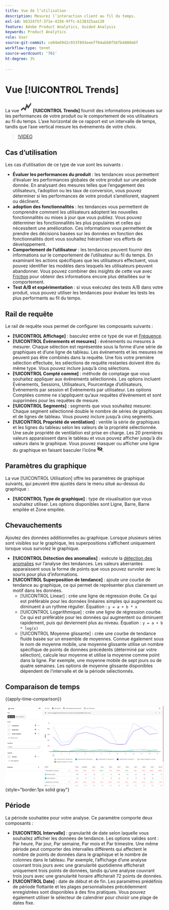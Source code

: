 ```yaml
---
title: Vue de l’utilisation
description: Mesurez l’interaction client au fil du temps.
exl-id: b632475f-371e-4156-9ffc-b138325aa120
feature: Adobe Product Analytics, Guided Analysis
keywords: Product Analytics
role: User
source-git-commit: ce04e69d2c933f893eeeff04abb0f56fb4000e6f
workflow-type: tm+mt
source-wordcount: '761'
ht-degree: 3%

---
```


# Vue [!UICONTROL Trends]

La vue ![GraphTrend](/help/assets/icons/GraphTrend.svg) **[!UICONTROL Trends]** fournit des informations précieuses sur les performances de votre produit ou le comportement de vos utilisateurs au fil du temps. L’axe horizontal de ce rapport est un intervalle de temps, tandis que l’axe vertical mesure les événements de votre choix.

>[!VIDEO](https://video.tv.adobe.com/v/3421666/?learn=on)

## Cas d’utilisation

Les cas d’utilisation de ce type de vue sont les suivants :

* **Évaluer les performances du produit** : les tendances vous permettent d’évaluer les performances globales de votre produit sur une période donnée. En analysant des mesures telles que l’engagement des utilisateurs, l’adoption ou les taux de conversion, vous pouvez déterminer si les performances de votre produit s’améliorent, stagnent ou déclinent.
* **adoption des fonctionnalités** : les tendances vous permettent de comprendre comment les utilisateurs adoptent les nouvelles fonctionnalités ou mises à jour que vous publiez. Vous pouvez déterminer les fonctionnalités les plus populaires et celles qui nécessitent une amélioration. Ces informations vous permettent de prendre des décisions basées sur les données en fonction des fonctionnalités dont vous souhaitez hiérarchiser vos efforts de développement.
* **Comportement de l’utilisateur** : les tendances peuvent fournir des informations sur le comportement de l’utilisateur au fil du temps. En examinant les actions spécifiques que les utilisateurs effectuent, vous pouvez identifier les modèles dans lesquels les utilisateurs peuvent abandonner. Vous pouvez combiner des insights de cette vue avec [Friction](funnel.md) pour obtenir des informations encore plus détaillées sur le comportement.
* **Test A/B et expérimentation** : si vous exécutez des tests A/B dans votre produit, vous pouvez utiliser les tendances pour évaluer les tests les plus performants au fil du temps.

## Rail de requête

Le rail de requête vous permet de configurer les composants suivants :

* **[!UICONTROL Affichage]** : basculez entre ce type de vue et [Fréquence](frequency.md).
* **[!UICONTROL Événements et mesures]** : événements ou mesures à mesurer. Chaque sélection est représentée sous la forme d’une série de graphiques et d’une ligne de tableau. Les événements et les mesures ne peuvent pas être combinés dans la requête. Une fois votre première sélection effectuée, les sélections de requête restantes doivent être du même type. Vous pouvez inclure jusqu’à cinq sélections.
* **[!UICONTROL Compté comme]** : méthode de comptage que vous souhaitez appliquer aux événements sélectionnés. Les options incluent Événements, Sessions, Utilisateurs, Pourcentage d’utilisateurs, Événements par session et Événements par utilisateur. Les options Comptées comme ne s’appliquent qu’aux requêtes d’événement et sont supprimées pour les requêtes de mesure.
* **[!UICONTROL Segments]** : segments que vous souhaitez mesurer. Chaque segment sélectionné double le nombre de séries de graphiques et de lignes de tableau. Vous pouvez inclure jusqu’à cinq segments.
* **[!UICONTROL Propriété de ventilation]** : ventile la série de graphiques et les lignes du tableau selon les valeurs de la propriété sélectionnée. Une seule propriété de ventilation est prise en charge. Les 20 premières valeurs apparaissent dans le tableau et vous pouvez afficher jusqu’à dix valeurs dans le graphique. Vous pouvez masquer ou afficher une ligne du graphique en faisant basculer l’icône ![Afficher l’icône de masquage](../assets/hide-in-chart.png).

## Paramètres du graphique

La vue [!UICONTROL Utilisation] offre les paramètres de graphique suivants, qui peuvent être ajustés dans le menu situé au-dessus du graphique :

* **[!UICONTROL Type de graphique]** : type de visualisation que vous souhaitez utiliser. Les options disponibles sont Ligne, Barre, Barre empilée et Zone empilée.

## Chevauchements

Ajoutez des données additionnelles au graphique. Lorsque plusieurs séries sont visibles sur le graphique, les superpositions s’affichent uniquement lorsque vous survolez le graphique.

* **[!UICONTROL Détection des anomalies]** : exécute la [détection des anomalies](/help/analysis-workspace/c-anomaly-detection/anomaly-detection.md) sur l’analyse des tendances. Les valeurs aberrantes apparaissent sous la forme de points que vous pouvez survoler avec la souris pour plus d’informations.
* **[!UICONTROL Superposition de tendance]** : ajoute une courbe de tendance au graphique, ce qui permet de représenter plus clairement un motif dans les données.
   * [!UICONTROL Linear] : crée une ligne de régression droite. Ce qui est préférable pour les données linéaires simples qui augmentent ou diminuent à un rythme régulier. Équation : `y = a + b * x`
   * [!UICONTROL Logarithmique] : crée une ligne de régression courbe. Ce qui est préférable pour les données qui augmentent ou diminuent rapidement, puis qui deviennent plus au niveau. Équation : `y = a + b * log(x)`
   * [!UICONTROL Moyenne glissante] : crée une courbe de tendance fluide basée sur un ensemble de moyennes. Connue également sous le nom de moyenne mobile, une moyenne glissante utilise un nombre spécifique de points de données précédents (déterminé par votre sélection), calcule leur moyenne et utilise la moyenne comme point dans la ligne. Par exemple, une moyenne mobile de sept jours ou de quatre semaines. Les options de moyenne glissante disponibles dépendent de l’intervalle et de la période sélectionnés.

## Comparaison de temps

{{apply-time-comparison}}

![Comparaison du temps d’utilisation](../assets/usage-compare.png){style="border:1px solid gray"}

## Période

La période souhaitée pour votre analyse. Ce paramètre comporte deux composants :

* **[!UICONTROL Intervalle]** : granularité de date selon laquelle vous souhaitez afficher les données de tendance. Les options valides sont : Par heure, Par jour, Par semaine, Par mois et Par trimestre. Une même période peut comporter des intervalles différents qui affectent le nombre de points de données dans le graphique et le nombre de colonnes dans le tableau. Par exemple, l’affichage d’une analyse couvrant trois jours avec une granularité quotidienne afficherait uniquement trois points de données, tandis qu’une analyse couvrant trois jours avec une granularité horaire afficherait 72 points de données.
* **[!UICONTROL Date]** : date de début et de fin. Les paramètres prédéfinis de période flottante et les plages personnalisées précédemment enregistrées sont disponibles à des fins pratiques. Vous pouvez également utiliser le sélecteur de calendrier pour choisir une plage de dates fixe.
